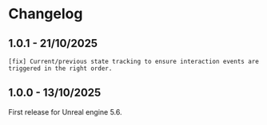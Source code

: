 # Changelog
<primary-label ref="interaction"/>

## 1.0.1 - 21/10/2025
```
[fix] Current/previous state tracking to ensure interaction events are triggered in the right order.
```

## 1.0.0 - 13/10/2025
First release for Unreal engine 5.6.
